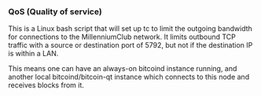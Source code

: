 ### QoS (Quality of service) ###

This is a Linux bash script that will set up tc to limit the outgoing bandwidth for connections to the MillenniumClub network. It limits outbound TCP traffic with a source or destination port of 5792, but not if the destination IP is within a LAN.

This means one can have an always-on bitcoind instance running, and another local bitcoind/bitcoin-qt instance which connects to this node and receives blocks from it.
